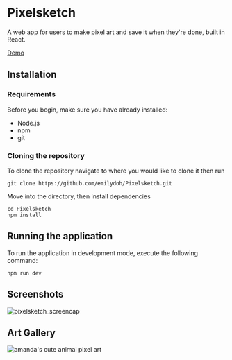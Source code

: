 # Pixelsketch
A web app for users to make pixel art and save it when they're done, built in React.

[Demo](https://emilydoh.github.io/Pixelsketch/)

## Installation
### Requirements
Before you begin, make sure you have already installed:
- Node.js
- npm
- git

### Cloning the repository
To clone the repository navigate to where you would like to clone it then run
```
git clone https://github.com/emilydoh/Pixelsketch.git
```

Move into the directory, then install dependencies
```
cd Pixelsketch
npm install
```

## Running the application
To run the application in development mode, execute the following command:
```
npm run dev
```

## Screenshots
![pixelsketch_screencap](https://github.com/emilydoh/Pixelsketch/assets/113153067/d7e56d92-e91a-4024-b0f6-967ac3829d2e)

## Art Gallery
![amanda's cute animal pixel art](https://github.com/emilydoh/Pixelsketch/assets/113153067/17c1974e-bfca-475c-97ec-6f9a1357aa22)


